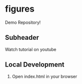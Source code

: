 # figures


Demo Repository!

## Subheader

Watch tutorial on youtube

## Local Development

1. Open index.html in your browser
